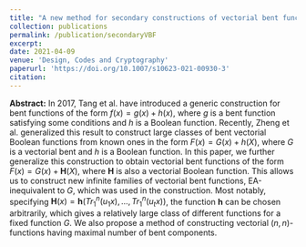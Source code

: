 ```yaml
---
title: "A new method for secondary constructions of vectorial bent functions"
collection: publications
permalink: /publication/secondaryVBF
excerpt: 
date: 2021-04-09
venue: 'Design, Codes and Cryptography'
paperurl: 'https://doi.org/10.1007/s10623-021-00930-3'
citation: 
---
```


**Abstract:** In 2017, Tang et al. have introduced a generic construction for bent functions of the form $f(x)=g(x)+h(x)$, where $g$ is a bent function satisfying some conditions and $h$ is a Boolean function. Recently, Zheng et al. generalized this result to construct large classes of bent vectorial Boolean functions from known ones in the form $F(x)=G(x)+h(X)$, where $G$ is a vectorial bent and $h$ is a Boolean function. In this paper, we further generalize this construction to obtain vectorial bent functions of the form $F(x)=G(x)+\mathbf{H}(X)$, where $\mathbf{H}$ is also a vectorial Boolean function. This allows us to construct new infinite families of vectorial bent functions, EA-inequivalent to $G$, which was used in the construction. Most notably, specifying $\mathbf{H} (x)=\mathbf{h} (Tr_1^n(u_1x),\ldots,Tr_1^n(u_tx))$, the function $\mathbf{h}$ can be chosen arbitrarily, which gives a relatively large class of different functions for a fixed function $G$. We also propose a method of constructing vectorial $(n,n)$-functions having maximal number of bent components.
